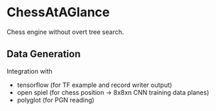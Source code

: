 # ChessAtAGlance
Chess engine without overt tree search.
## Data Generation
Integration with
  * tensorflow (for TF example and record writer output)
  * open spiel (for chess position -> 8x8xn CNN training data planes)
  * polyglot (for PGN reading)
